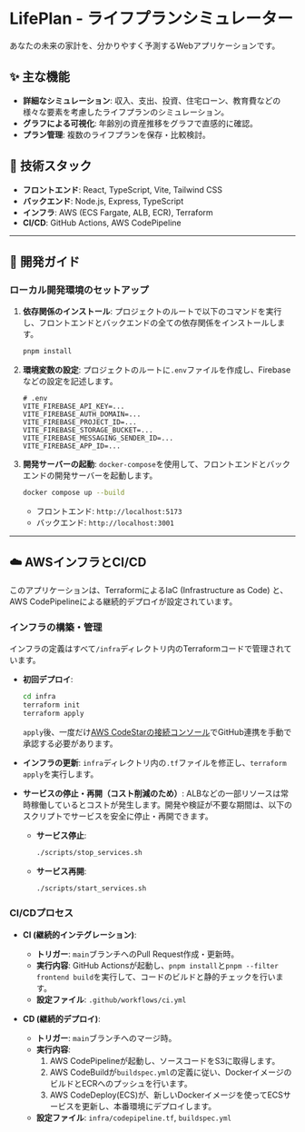 # LifePlan - ライフプランシミュレーター

あなたの未来の家計を、分かりやすく予測するWebアプリケーションです。

## ✨ 主な機能

- **詳細なシミュレーション**: 収入、支出、投資、住宅ローン、教育費などの様々な要素を考慮したライフプランのシミュレーション。
- **グラフによる可視化**: 年齢別の資産推移をグラフで直感的に確認。
- **プラン管理**: 複数のライフプランを保存・比較検討。

## 🚀 技術スタック

- **フロントエンド**: React, TypeScript, Vite, Tailwind CSS
- **バックエンド**: Node.js, Express, TypeScript
- **インフラ**: AWS (ECS Fargate, ALB, ECR), Terraform
- **CI/CD**: GitHub Actions, AWS CodePipeline

---

## 📖 開発ガイド

### ローカル開発環境のセットアップ

1.  **依存関係のインストール**:
    プロジェクトのルートで以下のコマンドを実行し、フロントエンドとバックエンドの全ての依存関係をインストールします。
    ```bash
    pnpm install
    ```

2.  **環境変数の設定**:
    プロジェクトのルートに`.env`ファイルを作成し、Firebaseなどの設定を記述します。
    ```env
    # .env
    VITE_FIREBASE_API_KEY=...
    VITE_FIREBASE_AUTH_DOMAIN=...
    VITE_FIREBASE_PROJECT_ID=...
    VITE_FIREBASE_STORAGE_BUCKET=...
    VITE_FIREBASE_MESSAGING_SENDER_ID=...
    VITE_FIREBASE_APP_ID=...
    ```

3.  **開発サーバーの起動**:
    `docker-compose`を使用して、フロントエンドとバックエンドの開発サーバーを起動します。
    ```bash
    docker compose up --build
    ```
    - フロントエンド: `http://localhost:5173`
    - バックエンド: `http://localhost:3001`

---

## ☁️ AWSインフラとCI/CD

このアプリケーションは、TerraformによるIaC (Infrastructure as Code) と、AWS CodePipelineによる継続的デプロイが設定されています。

### インフラの構築・管理

インフラの定義はすべて`/infra`ディレクトリ内のTerraformコードで管理されています。

- **初回デプロイ**:
  ```bash
  cd infra
  terraform init
  terraform apply
  ```
  `apply`後、一度だけ[AWS CodeStarの接続コンソール](https://ap-northeast-1.console.aws.amazon.com/codesuite/settings/connections)でGitHub連携を手動で承認する必要があります。

- **インフラの更新**:
  `infra`ディレクトリ内の`.tf`ファイルを修正し、`terraform apply`を実行します。

- **サービスの停止・再開（コスト削減のため）**:
  ALBなどの一部リソースは常時稼働しているとコストが発生します。開発や検証が不要な期間は、以下のスクリプトでサービスを安全に停止・再開できます。
  
  - **サービス停止**:
    ```bash
    ./scripts/stop_services.sh
    ```
  - **サービス再開**:
    ```bash
    ./scripts/start_services.sh
    ```

### CI/CDプロセス

- **CI (継続的インテグレーション)**:
  - **トリガー**: `main`ブランチへのPull Request作成・更新時。
  - **実行内容**: GitHub Actionsが起動し、`pnpm install`と`pnpm --filter frontend build`を実行して、コードのビルドと静的チェックを行います。
  - **設定ファイル**: `.github/workflows/ci.yml`

- **CD (継続的デプロイ)**:
  - **トリガー**: `main`ブランチへのマージ時。
  - **実行内容**:
    1. AWS CodePipelineが起動し、ソースコードをS3に取得します。
    2. AWS CodeBuildが`buildspec.yml`の定義に従い、DockerイメージのビルドとECRへのプッシュを行います。
    3. AWS CodeDeploy(ECS)が、新しいDockerイメージを使ってECSサービスを更新し、本番環境にデプロイします。
  - **設定ファイル**: `infra/codepipeline.tf`, `buildspec.yml`
